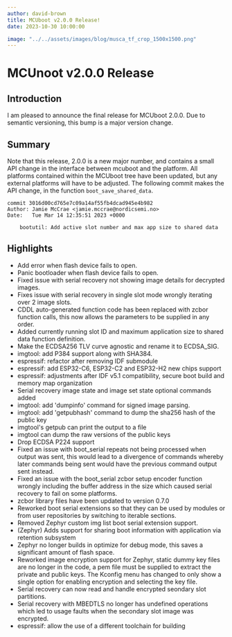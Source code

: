 ```yaml
---
author: david-brown
title: MCUboot v2.0.0 Release!
date: 2023-10-30 10:00:00

image: "../../assets/images/blog/musca_tf_crop_1500x1500.png"
---
```


# **MCUnoot v2.0.0 Release**

## Introduction

I am pleased to announce the final release for MCUboot 2.0.0. Due to semantic
versioning, this bump is a major version change.

## Summary

Note that this release, 2.0.0 is a new major number, and contains a small API
change in the interface between mcuboot and the platform.  All platforms
contained within the MCUboot tree have been updated, but any external platforms
will have to be adjusted.  The following commit makes the API change, in the
function `boot_save_shared_data`.

    commit 3016d00cd765e7c09a14af55fb4dcad945e4b982
    Author: Jamie McCrae <jamie.mccrae@nordicsemi.no>
    Date:   Tue Mar 14 12:35:51 2023 +0000

        bootutil: Add active slot number and max app size to shared data

## Highlights

- Add error when flash device fails to open.
- Panic bootloader when flash device fails to open.
- Fixed issue with serial recovery not showing image details for
  decrypted images.
- Fixes issue with serial recovery in single slot mode wrongly
  iterating over 2 image slots.
- CDDL auto-generated function code has been replaced with zcbor function
  calls, this now allows the parameters to be supplied in any order.
- Added currently running slot ID and maximum application size to
  shared data function definition.
- Make the ECDSA256 TLV curve agnostic and rename it to ECDSA_SIG.
- imgtool: add P384 support along with SHA384.
- espressif: refactor after removing IDF submodule
- espressif: add ESP32-C6, ESP32-C2 and ESP32-H2 new chips support
- espressif: adjustments after IDF v5.1 compatibility, secure boot build and memory map organization
- Serial recovery image state and image set state optional commands added
- imgtool: add 'dumpinfo' command for signed image parsing.
- imgtool: add 'getpubhash' command to dump the sha256 hash of the public key
- imgtool's getpub can print the output to a file
- imgtool can dump the raw versions of the public keys
- Drop ECDSA P224 support
- Fixed an issue with boot_serial repeats not being processed when
  output was sent, this would lead to a divergence of commands
  whereby later commands being sent would have the previous command
  output sent instead.
- Fixed an issue with the boot_serial zcbor setup encoder function
  wrongly including the buffer address in the size which caused
  serial recovery to fail on some platforms.
- zcbor library files have been updated to version 0.7.0
- Reworked boot serial extensions so that they can be used by modules
  or from user repositories by switching to iterable sections.
- Removed Zephyr custom img list boot serial extension support.
- (Zephyr) Adds support for sharing boot information with
  application via retention subsystem
- Zephyr no longer builds in optimize for debug mode, this saves a
  significant amount of flash space.
- Reworked image encryption support for Zephyr, static dummy key files
  are no longer in the code, a pem file must be supplied to extract
  the private and public keys. The Kconfig menu has changed to only
  show a single option for enabling encryption and selecting the key
  file.
- Serial recovery can now read and handle encrypted seondary slot
  partitions.
- Serial recovery with MBEDTLS no longer has undefined operations which
  led to usage faults when the secondary slot image was encrypted.
- espressif: allow the use of a different toolchain for building
